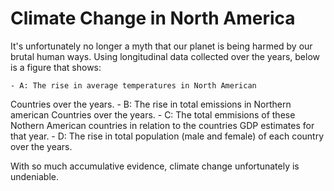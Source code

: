 # Climate Change in North America

It's unfortunately no longer a myth that our planet is being 
harmed by our brutal human ways. Using longitudinal data 
collected over the years, below is a figure that shows:

	- A: The rise in average temperatures in North American 
Countries over the years.
	- B: The rise in total emissions in Northern american 
Countries over the years. 
	- C: The total emmisions of these Nothern American 
countries in relation to the countries GDP estimates for that 
year. 
	- D: The rise in total population (male and female) of 
each country over the years.

With so much accumulative evidence, climate change 
unfortunately is undeniable.    

